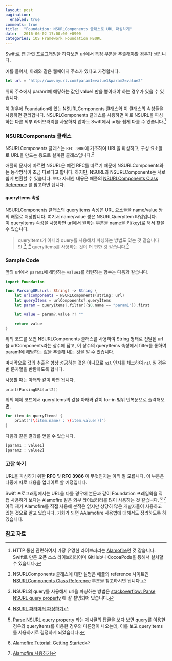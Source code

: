 ```yaml
---
layout: post
pagination: 
  enabled: true
comments: true
title:  "Foundation: NSURLComponents 클래스로 URL 파싱하기"
date:   2016-06-02 17:00:00 +0900
categories: iOS Framework Foundation NSURL
---
```


Swift로 웹 관련 프로그래밍을 하다보면 url에서 특정 부분을 추출해야할 경우가 생깁니다.

예를 들어서, 아래와 같은 웹페이지 주소가 있다고 가정합시다.

```swift
let url = "http://www.myurl.com?param1=value1&param2=value2"
```

위의 주소에서 param1에 해당하는 값인 value1 만을 뽑아내야 하는 경우가 있을 수 있습니다.

이 경우에 Foundation에 있는 NSURLComponents 클래스와 이 클래스의 속성들을 사용하면 편리합니다. NSURLComponents 클래스를 사용하면 따로 NSURL을 파싱하는 다른 외부 라이브러리를 사용하지 않아도 Swift에서 url을 쉽게 다룰 수 있습니다.[^Alamofire]

### **NSURLComponents** 클래스

NSURLComponents 클래스는 `RFC 3986`에 기초하여 URL을 파싱하고, 구성 요소들로 URL을 만드는 용도로 설계된 클래스입니다.[^NSURLComponents]

애플의 문서에 따르면 NSURL은 예전 RFC를 따르기 때문에 NSURLComponents와는 동작방식이 조금 다르다고 합니다. 하지만, NSURL과 NSURLComponents는 서로 쉽게 변환할 수 있습니다. 보다 자세한 내용은 애플의 [NSURLComponents Class Reference](https://developer.apple.com/library/ios/documentation/Foundation/Reference/NSURLComponents_class/) 를 참고하면 됩니다.

#### **queryItems** 속성

NSURLComponents 클래스의 queryItems 속성은 URL 요소들을 name/value 쌍의 배열로 저장합니다. 여기서 name/value 쌍은 NSURLQueryItem 타입입니다.  
이 queryItems 속성을 사용하면 url에서 원하는 부분을 name을 키(key)로 해서 찾을 수 있습니다.

> queryItems가 아니라 query를 사용해서 파싱하는 방법도 있는 것 같습니다만,[^NSURL_query], [^NSURL_query_Parsing] queryItems를 사용하는 것이 더 편한 것 같습니다.[^NSURL_Parsing]

### Sample Code

앞의 url에서 `param1`에 해당하는 `value1`를 리턴하는 함수는 다음과 같습니다.

```swift
import Foundation

func ParsingURL(url: String) -> String {
    let urlComponents = NSURLComponents(string: url)
    let queryItems = urlComponents?.queryItems
    let param = queryItems?.filter({$0.name == "param1"}).first

    let value = param?.value ?? ""

    return value
}
```

위의 코드를 보면 NSURLComponents 클래스를 사용하여 String 형태로 전달된 url을 urlComponents라는 상수에 담고, 이 상수의 queryItems 속성에서 filter를 통하여 param1에 해당하는 값을 추출해 내는 것을 알 수 있습니다.

마지막으로 값의 추출은 항상 성공하는 것은 아니므로 `nil` 인지를 체크하여 `nil` 일 경우 빈 문자열을 반환하도록 합니다.

사용할 때는 아래와 같이 하면 됩니다.

```swift
print(ParsingURL(url2))
```

위의 예제 코드에서 queryItems의 값을 아래와 같이 for-in 범위 반복문으로 출력해보면,

```swift
for item in queryItems! {
    print("[\(item.name) : \(item.value!)]")
}
```

다음과 같은 결과를 얻을 수 있습니다.

```
[param1 : value1]
[param2 : value2]
```

### 고찰 하기

URL을 파싱하기 위한 **RFC** 및 **RFC 3986** 이 무엇인지는 아직 잘 모릅니다. 이 부분은 나중에 따로 내용을 업데이트 할 예정입니다.

Swift 프로그래밍에서는 URL을 다룰 경우에 본문과 같이 Foundation 프레임웍을 직접 사용하기 보다는 Alamofire 같은 외부 라이브러리를 많이 사용하는 것 같습니다. [^Alamofire_RayWenderlich]  [^Alamofire_Tstory] 아직 제가 Alamofire를 직접 사용해 본적은 없지만 상당히 많은 개발자들이 사용하고 있는 것으로 알고 있습니다. 기회가 되면 AAlamofire 사용법에 대해서도 정리하도록 하겠습니다.

### 참고 자료

[^Alamofire]: HTTP 통신 관련하여서 가장 유명한 라이브러리는 [Alamofire](https://github.com/Alamofire/Alamofire)인 것 같습니다. Swift로 만든 오픈 소스 라이브러리이며 GitHub나 CocoaPods을 통해서 설치할 수 있습니다.

[^NSURLComponents]: NSURLComponents 클래스에 대한 설명은 애플의 reference 사이트인 [NSURLComponents Class Reference](https://developer.apple.com/library/ios/documentation/Foundation/Reference/NSURLComponents_class/#//apple_ref/occ/instp/NSURLComponents/queryItems) 부분을 참고하시면 됩니다.

[^NSURL_query]: NSURL의 query를 사용해서 url을 파싱하는 방법은 [stackoverflow: Parse NSURL query property](http://stackoverflow.com/questions/3997976/parse-nsurl-query-property) 에 잘 설명되어 있습니다.

[^NSURL_query_Parsing]: [NSURL 파라미터 파싱하기](https://byunsooblog.wordpress.com/2014/03/16/nsurl-파라미터-파싱하기/comment-page-1/)

[^NSURL_Parsing]: [Parse NSURL query property](http://www.sellmyapplication.com/question/parse-nsurl-query-property/) 라는 게시글의 답글을 보다 보면 query를 이용한 경우와 queryItems를 이용한 경우의 다른점이 나오는데, 이를 보고 queryItems를 사용하기로 결정하게 되었습니다.

[^Alamofire_RayWenderlich]: [Alamofire Tutorial: Getting Started](https://www.raywenderlich.com/121540/alamofire-tutorial-getting-started)

[^Alamofire_Tstory]: [Alamofire 사용하기](http://rhammer.tistory.com/115)
